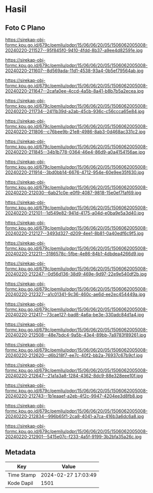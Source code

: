 # Hasil

## Foto C Plano

https://sirekap-obj-formc.kpu.go.id/679c/pemilu/pdpr/15/06/06/20/05/1506062005008-20240220-211527--95f845f0-9410-4fdd-8b37-a9ee4d82591e.jpg

https://sirekap-obj-formc.kpu.go.id/679c/pemilu/pdpr/15/06/06/20/05/1506062005008-20240220-211607--8d569ada-11d1-4538-93a4-0b5ef79564ab.jpg

https://sirekap-obj-formc.kpu.go.id/679c/pemilu/pdpr/15/06/06/20/05/1506062005008-20240220-211647--2cafa0ee-4ccd-4a5b-8a41-b8b7b5a2ecea.jpg

https://sirekap-obj-formc.kpu.go.id/679c/pemilu/pdpr/15/06/06/20/05/1506062005008-20240220-211734--2411b39d-a2ab-45cb-936c-c56ccca65e84.jpg

https://sirekap-obj-formc.kpu.go.id/679c/pemilu/pdpr/15/06/06/20/05/1506062005008-20240220-211806--c76bee9b-21e8-4986-8ab3-0d468ac331c2.jpg

https://sirekap-obj-formc.kpu.go.id/679c/pemilu/pdpr/15/06/06/20/05/1506062005008-20240220-211845--34b1b778-0364-46e4-86d9-a0a4154156ae.jpg

https://sirekap-obj-formc.kpu.go.id/679c/pemilu/pdpr/15/06/06/20/05/1506062005008-20240220-211914--3bd0bb14-6676-4712-954e-60e9ee35f630.jpg

https://sirekap-obj-formc.kpu.go.id/679c/pemilu/pdpr/15/06/06/20/05/1506062005008-20240220-212030--6ab21c0e-e0f9-4087-9818-15e0ef7faf69.jpg

https://sirekap-obj-formc.kpu.go.id/679c/pemilu/pdpr/15/06/06/20/05/1506062005008-20240220-212101--1d549e82-941d-4175-a04d-e0ba9e5a3d40.jpg

https://sirekap-obj-formc.kpu.go.id/679c/pemilu/pdpr/15/06/06/20/05/1506062005008-20240220-212127--3493d327-d209-4ee1-8b81-0a40edf6c9f5.jpg

https://sirekap-obj-formc.kpu.go.id/679c/pemilu/pdpr/15/06/06/20/05/1506062005008-20240220-212211--3186578c-5fbe-4e86-84b1-4dbdea4266d9.jpg

https://sirekap-obj-formc.kpu.go.id/679c/pemilu/pdpr/15/06/06/20/05/1506062005008-20240220-212247--0d56d136-38d9-469e-9d97-22e9e540df2b.jpg

https://sirekap-obj-formc.kpu.go.id/679c/pemilu/pdpr/15/06/06/20/05/1506062005008-20240220-212327--a1c01341-9c36-460c-ae6d-ee2ec454449a.jpg

https://sirekap-obj-formc.kpu.go.id/679c/pemilu/pdpr/15/06/06/20/05/1506062005008-20240220-212417--73cae127-bad8-4a6a-be3e-330adc84d1a4.jpg

https://sirekap-obj-formc.kpu.go.id/679c/pemilu/pdpr/15/06/06/20/05/1506062005008-20240220-212508--48e7bdc4-9a5b-43e4-89bb-7a9783f89261.jpg

https://sirekap-obj-formc.kpu.go.id/679c/pemilu/pdpr/15/06/06/20/05/1506062005008-20240220-212620--d6b218f7-ee7c-40f2-bb2a-76937c67b9cf.jpg

https://sirekap-obj-formc.kpu.go.id/679c/pemilu/pdpr/15/06/06/20/05/1506062005008-20240220-212647--21a1a3a8-1284-4362-8dc9-88e328eee10f.jpg

https://sirekap-obj-formc.kpu.go.id/679c/pemilu/pdpr/15/06/06/20/05/1506062005008-20240220-212743--1b1eaaef-a2eb-4f2c-9947-4204ee3d8fb8.jpg

https://sirekap-obj-formc.kpu.go.id/679c/pemilu/pdpr/15/06/06/20/05/1506062005008-20240220-212834--996b65f1-2ca8-4041-a7ca-416b3a6dc6a8.jpg

https://sirekap-obj-formc.kpu.go.id/679c/pemilu/pdpr/15/06/06/20/05/1506062005008-20240220-212901--5415e07c-f233-4a5f-9199-3b2bfa35a26c.jpg


## Metadata

| Key        | Value               |
| ---------- | ------------------- |
| Time Stamp | 2024-02-27 17:03:49 |
| Kode Dapil | 1501                |



